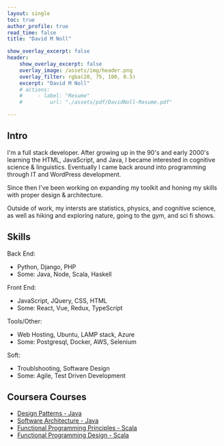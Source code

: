 ```yaml
---
layout: single
toc: true
author_profile: true
read_time: false
title: "David M Noll"

show_overlay_excerpt: false
header: 
    show_overlay_excerpt: false
    overlay_image: /assets/img/header.png
    overlay_filter: rgba(20, 75, 100, 0.5)
    excerpt: "David M Noll"
    # actions:
    #     - label: "Resume"
    #         url: "./assets/pdf/DavidNoll-Resume.pdf"

---
```


Intro
---
I'm a full stack developer.  After growing up in the 90's and early 2000's learning the HTML, JavaScript, and Java, I became interested in cognitive science & linguistics.  Eventually I came back around into programming through IT and WordPress development. 

Since then I've been working on expanding my toolkit and honing my skills with proper design & architecture.

Outside of work, my intersts are statistics, physics, and cognitive science, as well as hiking and exploring nature, going to the gym, and sci fi shows.  

Skills
---
Back End: 
- Python, Django, PHP
- Some: Java, Node, Scala, Haskell

Front End:
- JavaScript, JQuery, CSS, HTML
- Some: React, Vue, Redux, TypeScript

Tools/Other:
- Web Hosting, Ubuntu, LAMP stack, Azure
- Some: Postgresql, Docker, AWS, Selenium

Soft:
- Troublshooting, Software Design
- Some: Agile, Test Driven Development


Coursera Courses
---
- [Design Patterns - Java](./assets/pdf/design_patterns.pdf)
- [Software Architecture - Java](./assets/pdf/soft_arch.pdf)
- [Functional Programming Principles - Scala](./assets/pdf/func_prog_principles.pdf)
- [Functional Programming Design - Scala](./assets/pdf/func_prog_design.pdf)